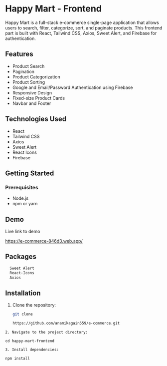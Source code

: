 
# Happy Mart - Frontend

Happy Mart is a full-stack e-commerce single-page application that allows users to search, filter, categorize, sort, and paginate products. This frontend part is built with React, Tailwind CSS, Axios, Sweet Alert, and Firebase for authentication.
## Features

- Product Search
- Pagination
- Product Categorization
- Product Sorting
- Google and Email/Password Authentication using Firebase
- Responsive Design
- Fixed-size Product Cards
- Navbar and Footer

## Technologies Used

- React
- Tailwind CSS
- Axios
- Sweet Alert
- React Icons
- Firebase

## Getting Started

### Prerequisites

- Node.js
- npm or yarn











## Demo

Live link to demo

https://e-commerce-846d3.web.app/






## Packages


```bash
  Sweet Alert
  React-Icons
  Axios


```


## Installation

1. Clone the repository:

   ```bash
   git clone 
   
   https://github.com/anamikagain559/e-commerce.git

  ```
2. Navigate to the project directory:

  cd happy-mart-frontend

3. Install dependencies:

  npm install


